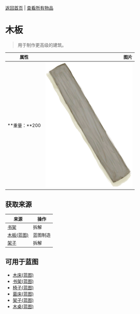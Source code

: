[返回首页](index.md)   |  [查看所有物品](object.md)
# 木板  
> 用于制作更高级的建筑。  
  
  属性  |   图片   
 ----  |  ----:   
 **重量：**200  |  ![](Sprite/Plank.png)   
  
## 获取来源  
来源  |  操作  
----  |  ----  
[书架](Bookshelf.md)  |  拆解  
[木板(蓝图)](Bp_Planks.md)  |  蓝图制造  
[架子](Shelf.md)  |  拆解  
## 可用于蓝图  
- [木床(蓝图)](Bp_BedWooden.md)  
- [书架(蓝图)](Bp_Bookshelf.md)  
- [椅子(蓝图)](Bp_Chair.md)  
- [菌床(蓝图)](Bp_MushroomBed.md)  
- [架子(蓝图)](Bp_Shelf.md)  
- [木桌(蓝图)](Bp_Table.md)  
  
  
